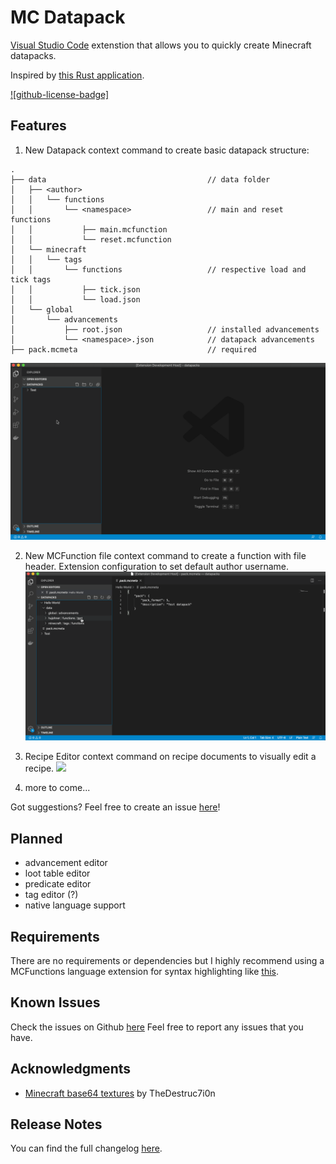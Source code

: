 # MC Datapack
[Visual Studio Code](https://code.visualstudio.com) extenstion that allows you to quickly create Minecraft datapacks. 

Inspired by [this Rust application](https://github.com/oOBoomberOo/Nucleus).

[![github-license-badge]](https://github.com/HuJohner/vscode-mc-datapacks-ext)

## Features

1. New Datapack context command to create basic datapack structure:
```
.
├── data                                    // data folder
│   ├── <author>
│   │   └── functions
│   │       └── <namespace>                 // main and reset functions
│   │           ├── main.mcfunction
│   │           └── reset.mcfunction
│   └── minecraft
│   │   └── tags
│   │       └── functions                   // respective load and tick tags
│   │           ├── tick.json
│   │           └── load.json
│   └── global
│       └── advancements
│           ├── root.json                   // installed advancements
│           └── <namespace>.json            // datapack advancements
├── pack.mcmeta                             // required
```
![](media/datapack_showcase.gif)

2. New MCFunction file context command to create a function with file header.
Extension configuration to set default author username.
![](media/mcfunction_showcase.gif)

3. Recipe Editor context command on recipe documents to visually edit a recipe.
![](media/recipe_editor_showcase.gif)

4. more to come...

Got suggestions? Feel free to create an issue [here](https://github.com/HuJohner/vscode-mc-datapack-ext/issues)!

## Planned

* advancement editor
* loot table editor
* predicate editor
* tag editor (?)
* native language support

## Requirements

There are no requirements or dependencies but I highly recommend using a MCFunctions language extension for syntax highlighting like [this](https://marketplace.visualstudio.com/items?itemName=arcensoth.language-mcfunction).

## Known Issues

Check the issues on Github [here](https://github.com/HuJohner/vscode-mc-datapack-ext/issues?q=is%3Aissue+is%3Aopen+sort%3Aupdated-desc+label%3Abug) Feel free to report any issues that you have.

## Acknowledgments

* [Minecraft base64 textures](https://github.com/destruc7i0n/minecraft-textures) by TheDestruc7i0n

## Release Notes

You can find the full changelog [here](https://github.com/HuJohner/vscode-mc-datapack-ext/blob/master/CHANGELOG.md).
